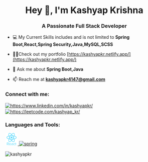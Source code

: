 <h1 align="center">Hey 👋, I'm Kashyap Krishna</h1>
<h3 align="center">A Passionate Full Stack Developer</h3>

- 💻 My Current Skills includes and is not limited to **Spring Boot,React,Spring Security,Java,MySQL,SCSS**

- 👨‍💻Check out my portfolio [https://kashyapkr.netlify.app/](https://kashyapkr.netlify.app/)

- 💬 Ask me about **Spring Boot,Java**

- 📫 Reach me at **kashyapkr4147@gmail.com**

<h3 align="left">Connect with me:</h3>
<p align="left">
<a href="https://www.linkedin.com/in/kashyapkr/" target="blank"><img align="center" src="https://raw.githubusercontent.com/rahuldkjain/github-profile-readme-generator/master/src/images/icons/Social/linked-in-alt.svg" alt="https://www.linkedin.com/in/kashyapkr/" height="30" width="40" /></a>
<a href="https://leetcode.com/kashyap_kr/" target="blank"><img align="center" src="https://raw.githubusercontent.com/rahuldkjain/github-profile-readme-generator/master/src/images/icons/Social/leet-code.svg" alt="https://leetcode.com/kashyap_kr/" height="30" width="40" /></a>
</p>

<h3 align="left">Languages and Tools:</h3>
<p align="left"> <a href="https://reactjs.org/" target="_blank" rel="noreferrer"> <img src="https://raw.githubusercontent.com/devicons/devicon/master/icons/react/react-original-wordmark.svg" alt="react" width="40" height="40"/> </a> <a href="https://spring.io/" target="_blank" rel="noreferrer"> <img src="https://www.vectorlogo.zone/logos/springio/springio-icon.svg" alt="spring" width="40" height="40"/> </a> </p>

<p><img align="center" src="https://github-readme-stats.vercel.app/api/top-langs?username=kashyapkr&show_icons=true&locale=en&layout=compact" alt="kashyapkr" /></p>
